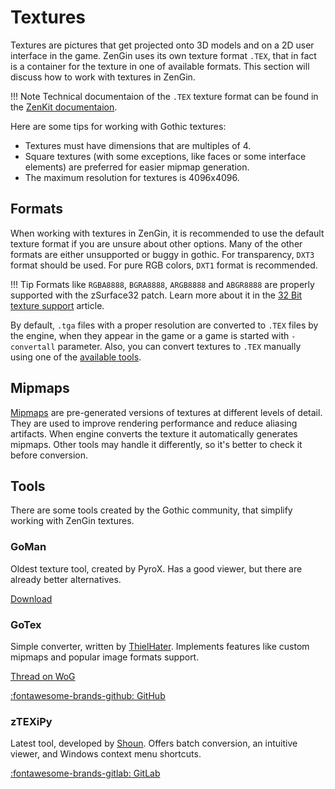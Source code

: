# Textures

Textures are pictures that get projected onto 3D models and on a 2D user interface in the game. ZenGin uses its own texture format `.TEX`, that in fact is a container for the texture in one of available formats. This section will discuss how to work with textures in ZenGin.

!!! Note
    Technical documentaion of the `.TEX` texture format can be found in the [ZenKit documentaion](https://zk.gothickit.dev/engine/formats/texture/).


Here are some tips for working with Gothic textures:

- Textures must have dimensions that are multiples of 4.
- Square textures (with some exceptions, like faces or some interface elements) are preferred for easier mipmap generation.
- The maximum resolution for textures is 4096x4096.

## Formats

When working with textures in ZenGin, it is recommended to use the default texture format if you are unsure about other options. Many of the other formats are either unsupported or buggy in gothic. For transparency, `DXT3` format should be used. For pure RGB colors, `DXT1` format is recommended.

!!! Tip
    Formats like `RGBA8888`, `BGRA8888`, `ARGB8888` and `ABGR8888` are properly supported with the zSurface32 patch. Learn more about it in the [32 Bit texture support](./32bit_texture.md) article.

By default, `.tga` files with a proper resolution are converted to `.TEX` files by the engine, when they appear in the game or a game is started with `-convertall` parameter. Also, you can convert textures to `.TEX` manually using one of the [available tools](#tools).

## Mipmaps

[Mipmaps](https://en.wikipedia.org/wiki/Mipmap) are pre-generated versions of textures at different levels of detail. They are used to improve rendering performance and reduce aliasing artifacts. When engine converts the texture it automatically generates mipmaps. Other tools may handle it differently, so it's better to check it before conversion.


## Tools
There are some tools created by the Gothic community, that simplify working with ZenGin textures.

### GoMan
Oldest texture tool, created by PyroX. Has a good viewer, but there are already better alternatives.

[Download](https://www.worldofgothic.de/dl/download_97.htm)

### GoTex
Simple converter, written by [ThielHater](https://forum.worldofplayers.de/forum/members/52111-ThielHater?). Implements features like custom mipmaps and popular image formats support.

[Thread on WoG](https://forum.worldofplayers.de/forum/threads/1601349-Tool-GoTex)

[:fontawesome-brands-github: GitHub](https://github.com/ThielHater/GoTex)

### zTEXiPy
Latest tool, developed by [Shoun](https://gitlab.com/Shoun2137). Offers batch conversion, an intuitive viewer, and Windows context menu shortcuts.

[:fontawesome-brands-gitlab: GitLab](https://gitlab.com/Shoun2137/ztexipy)

